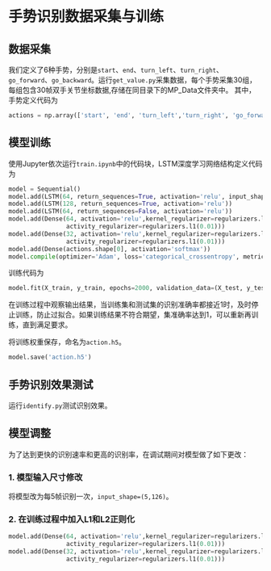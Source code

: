 # 手势识别数据采集与训练
## 数据采集
我们定义了6种手势，分别是`start`、`end`、`turn_left`、`turn_right`、`go_forward`、`go_backward`。运行`get_value.py`采集数据，每个手势采集30组，每组包含30帧双手关节坐标数据,存储在同目录下的MP_Data文件夹中。
其中，手势定义代码为
```python
actions = np.array(['start', 'end', 'turn_left','turn_right', 'go_forward', 'go_backward'])
```
## 模型训练
使用Jupyter依次运行`train.ipynb`中的代码块，LSTM深度学习网络结构定义代码为
```python
model = Sequential()
model.add(LSTM(64, return_sequences=True, activation='relu', input_shape=(5,126)))
model.add(LSTM(128, return_sequences=True, activation='relu'))
model.add(LSTM(64, return_sequences=False, activation='relu'))
model.add(Dense(64, activation='relu',kernel_regularizer=regularizers.l2(0.01),
                activity_regularizer=regularizers.l1(0.01)))
model.add(Dense(32, activation='relu',kernel_regularizer=regularizers.l2(0.01),
                activity_regularizer=regularizers.l1(0.01)))
model.add(Dense(actions.shape[0], activation='softmax'))
model.compile(optimizer='Adam', loss='categorical_crossentropy', metrics=['categorical_accuracy'])
```
训练代码为
```python
model.fit(X_train, y_train, epochs=2000, validation_data=(X_test, y_test), callbacks=[tb_callback], shuffle=True)
```
在训练过程中观察输出结果，当训练集和测试集的识别准确率都接近1时，及时停止训练，防止过拟合。如果训练结果不符合期望，集准确率达到1，可以重新再训练，直到满足要求。

将训练权重保存，命名为`action.h5`。
```python
model.save('action.h5')
```
## 手势识别效果测试
运行`identify.py`测试识别效果。
## 模型调整
为了达到更快的识别速率和更高的识别率，在调试期间对模型做了如下更改：
### 1. 模型输入尺寸修改
将模型改为每5帧识别一次，`input_shape=(5,126)`。
### 2. 在训练过程中加入L1和L2正则化
```python
model.add(Dense(64, activation='relu',kernel_regularizer=regularizers.l2(0.01),
                activity_regularizer=regularizers.l1(0.01)))
model.add(Dense(32, activation='relu',kernel_regularizer=regularizers.l2(0.01),
                activity_regularizer=regularizers.l1(0.01)))
```